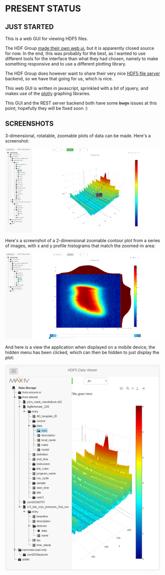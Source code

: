 # PRESENT STATUS

## JUST STARTED

This is a web GUI for viewing HDF5 files.

The HDF Group  [made their own web ui](http://data.hdfgroup.org/),
but it is apparently closed source for now. In the end, this was probably for
the best, as I wanted to use different tools for the interface than what they
had chosen, namely to make something responsive and to use a different plotting
library.

The HDF Group does however want to share their very nice
[HDF5 file server](https://github.com/HDFGroup/h5serv) backend, so we have that
going for us, which is nice.

This web GUI is written in javascript, sprinkled with a bit of jquery, and
makes use of the [plotly](https://plot.ly/javascript/) graphing libraries.

This GUI and the REST server backend both have some ~~bugs~~ issues at this
point, hopefully they will be fixed soon :)

## SCREENSHOTS
3-dimensional, rotatable, zoomable plots of data can be made. Here's a
screenshot:

![3D surface plot](screenshots/screenshot-3d-plot.png)

Here's a screenshot of a 2-dimensional zoomable contour plot from a series of
images,  with x and y profile histograms that match the zoomed-in area:

![2D density plot](screenshots/screenshot-image-stack.png)

And here is a view the application when displayed on a mobile device, the hidden
menu has been clicked, which can then be hidden to just display the plot:

![Mobile view](screenshots/screenshot-mobile-view.png)
